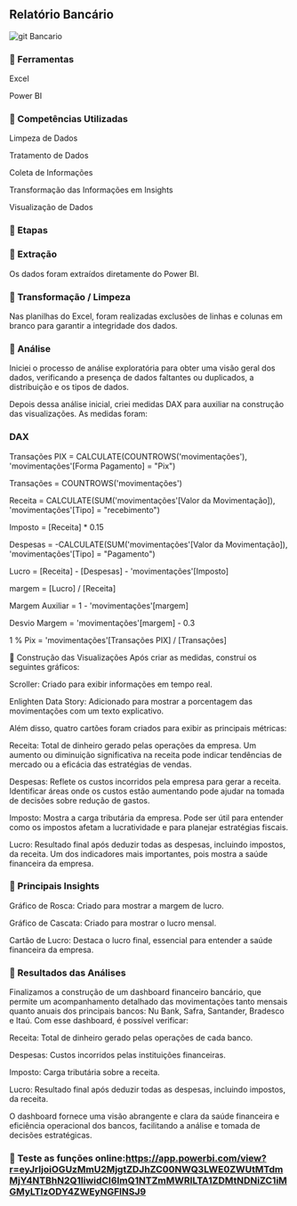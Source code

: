 ## Relatório Bancário

![git Bancario](https://github.com/user-attachments/assets/46ea57ed-bd8d-463e-99a0-db70e6e4d646)



### 🔧 Ferramentas
Excel

Power BI

### 📝 Competências Utilizadas
Limpeza de Dados

Tratamento de Dados

Coleta de Informações

Transformação das Informações em Insights

Visualização de Dados

### 🔗 Etapas

### 🔗 Extração
Os dados foram extraídos diretamente do Power BI.

### 🔗 Transformação / Limpeza
Nas planilhas do Excel, foram realizadas exclusões de linhas e colunas em branco para garantir a integridade dos dados.

### 🔗 Análise
Iniciei o processo de análise exploratória para obter uma visão geral dos dados, verificando a presença de dados faltantes ou duplicados, a distribuição e os tipos de dados.

Depois dessa análise inicial, criei medidas DAX para auxiliar na construção das visualizações. As medidas foram:

### DAX
Transações PIX = CALCULATE(COUNTROWS('movimentações'), 'movimentações'[Forma Pagamento] = "Pix")

Transações = COUNTROWS('movimentações')

Receita = CALCULATE(SUM('movimentações'[Valor da Movimentação]), 'movimentações'[Tipo] = "recebimento")

Imposto = [Receita] * 0.15 

Despesas = -CALCULATE(SUM('movimentações'[Valor da Movimentação]), 'movimentações'[Tipo] = "Pagamento") 

Lucro = [Receita] - [Despesas] - 'movimentações'[Imposto]

margem = [Lucro] / [Receita]

Margem Auxiliar = 1 - 'movimentações'[margem]

Desvio Margem = 'movimentações'[margem] - 0.3

1 % Pix = 'movimentações'[Transações PIX] / [Transações]


🔗 Construção das Visualizações
Após criar as medidas, construí os seguintes gráficos:

Scroller: Criado para exibir informações em tempo real.

Enlighten Data Story: Adicionado para mostrar a porcentagem das movimentações com um texto explicativo.

Além disso, quatro cartões foram criados para exibir as principais métricas:

Receita: Total de dinheiro gerado pelas operações da empresa. Um aumento ou diminuição significativa na receita pode indicar tendências de mercado ou a eficácia das estratégias de vendas.

Despesas: Reflete os custos incorridos pela empresa para gerar a receita. Identificar áreas onde os custos estão aumentando pode ajudar na tomada de decisões sobre redução de gastos.

Imposto: Mostra a carga tributária da empresa. Pode ser útil para entender como os impostos afetam a lucratividade e para planejar estratégias fiscais.

Lucro: Resultado final após deduzir todas as despesas, incluindo impostos, da receita. Um dos indicadores mais importantes, pois mostra a saúde financeira da empresa.

### 🔗 Principais Insights
Gráfico de Rosca: Criado para mostrar a margem de lucro.

Gráfico de Cascata: Criado para mostrar o lucro mensal.

Cartão de Lucro: Destaca o lucro final, essencial para entender a saúde financeira da empresa.

### 🔗 Resultados das Análises
Finalizamos a construção de um dashboard financeiro bancário, que permite um acompanhamento detalhado das movimentações tanto mensais quanto anuais dos principais bancos: Nu Bank, Safra, Santander, Bradesco e Itaú. Com esse dashboard, é possível verificar:

Receita: Total de dinheiro gerado pelas operações de cada banco.

Despesas: Custos incorridos pelas instituições financeiras.

Imposto: Carga tributária sobre a receita.

Lucro: Resultado final após deduzir todas as despesas, incluindo impostos, da receita.

O dashboard fornece uma visão abrangente e clara da saúde financeira e eficiência operacional dos bancos, facilitando a análise e tomada de decisões estratégicas.

### 🔗 Teste as funções online:https://app.powerbi.com/view?r=eyJrIjoiOGUzMmU2MjgtZDJhZC00NWQ3LWE0ZWUtMTdmMjY4NTBhN2Q1IiwidCI6ImQ1NTZmMWRlLTA1ZDMtNDNiZC1iMGMyLTIzODY4ZWEyNGFlNSJ9


